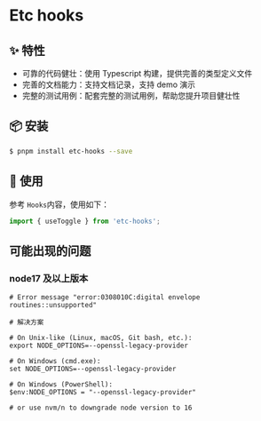 # Etc hooks

## ✨ 特性

- 可靠的代码健壮：使用 Typescript 构建，提供完善的类型定义文件
- 完善的文档能力：支持文档记录，支持 demo 演示
- 完整的测试用例：配套完整的测试用例，帮助您提升项目健壮性

## 📦 安装

```bash
$ pnpm install etc-hooks --save
```

## 🔨 使用

参考 `Hooks`内容，使用如下：

```ts
import { useToggle } from 'etc-hooks';
```

## 可能出现的问题

### node17 及以上版本

```shell
# Error message "error:0308010C:digital envelope routines::unsupported"

# 解决方案

# On Unix-like (Linux, macOS, Git bash, etc.):
export NODE_OPTIONS=--openssl-legacy-provider

# On Windows (cmd.exe):
set NODE_OPTIONS=--openssl-legacy-provider

# On Windows (PowerShell):
$env:NODE_OPTIONS = "--openssl-legacy-provider"

# or use nvm/n to downgrade node version to 16
```
